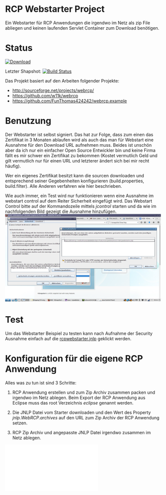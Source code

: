 # RCP Webstarter Project
Ein Webstarter für RCP Anwendungen die irgendwo im Netz als zip File abliegen und keinen laufenden Servlet Container zum Download benötigen.

# Status
[![Download](https://api.bintray.com/packages/funthomas424242/eclipse-features/rcpwebstarter/images/download.svg)](https://bintray.com/funthomas424242/eclipse-features/rcpwebstarter/_latestVersion)

Letzter Shapshot:
[![Build Status](https://travis-ci.org/FunThomas424242/rcpwebstarter.svg?branch=master)](https://travis-ci.org/FunThomas424242/rcpwebstarter)

Das Projekt basiert auf den Arbeiten folgender Projekte:
* http://sourceforge.net/projects/webrcp/
* https://github.com/w11k/webrcp
* https://github.com/FunThomas424242/webrcp.example


# Benutzung
Der Webstarter ist selbst signiert. Das hat zur Folge, dass zum einen das Zertifikat in 3 Monaten ablaufen wird als auch das man für Webstart
eine Ausnahme für den Download URL aufnehmen muss. Beides ist unschön aber da ich nur ein einfacher Open Source Entwickler bin und keine Firma
fällt es mir schwer ein Zertifikat zu bekommen (Kostet vermutlich Geld und gilt vermutlich nur für einen URL und letzterer ändert sich bei mir recht
häufig).

Wer ein eigenes Zertifikat besitzt kann die sourcen downloaden und entsprechend seiner Gegebenheiten konfigurieren (build.properties, build.filter).
Alle Anderen verfahren wie hier beschrieben.

Wie auch immer, ein Test wird nur funktionieren wenn eine Ausnahme im webstart control auf dem Reiter Sicherheit eingefügt wird. Das Webstart Control
bitte auf der Kommandozeile mittels *jcontrol* starten und da wie im nachfolgenden Bild gezeigt die Ausnahme hinzufügen.
![Add Security Exception](src/main/docs/AddSecurityException.png)

# Test 
Um das Webstarter Beispiel zu testen kann nach Aufnahme der Security Ausnahme einfach auf die
[rcpwebstarter.jnlp](https://bintray.com/artifact/download/funthomas424242/eclipse-features/rcpwebstarter/1.0.0/rcpwebstarter.jnlp)
geklickt werden.

# Konfiguration für die eigene RCP Anwendung

Alles was zu tun ist sind 3 Schritte:

1. RCP Anwendung erstellen und zum Zip Archiv zusammen packen und irgendwo im Netz ablegen.
   Beim Export der RCP Anwendung aus Eclipse muss das root Verzeichnis *eclipse* genannt werden.

2. Die JNLP Datei vom Starter downloaden und den Wert des Property *jnlp.WebRCP.archives* auf den URL zum Zip Archiv der RCP Anwendung setzen.

3. RCP Zip Archiv und angepasste JNLP Datei irgendwo zusammen im Netz ablegen. 

![JNLP Datei Source](rcpwebstarter.jnlp)
